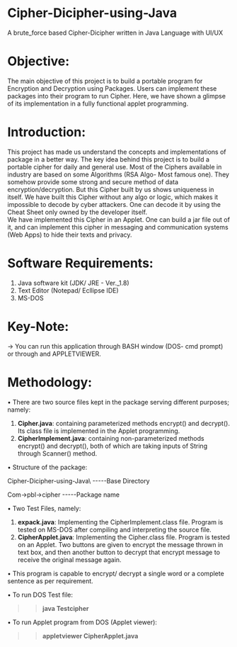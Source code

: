 # Cipher-Dicipher-using-Java
A brute_force based Cipher-Dicipher written in Java Language with UI/UX

# Objective:
The main objective of this project is to build a portable program for Encryption and Decryption using Packages.
Users can implement these packages into their program to run Cipher. Here, we have shown a glimpse of its implementation in a fully functional applet programming.

# Introduction:
This project has made us understand the concepts and implementations of package in a better way. The key idea behind this project is to build a portable cipher for daily and general use. Most of the Ciphers available in industry are based on some Algorithms (RSA Algo- Most famous one). They somehow provide some strong and secure method of data encryption/decryption. But this Cipher built by us shows uniqueness in itself. We have built this Cipher without any algo or logic, which makes it impossible to decode by cyber attackers. One can decode it by using the Cheat Sheet only owned by the developer itself.  
We have implemented this Cipher in an Applet. One can build a jar file out of it, and can implement this cipher in messaging and communication systems (Web Apps) to hide their texts and privacy.

# Software Requirements:
1. Java software kit (JDK/ JRE - Ver._1.8)
2. Text Editor (Notepad/ Ecllipse IDE)
3. MS-DOS

# Key-Note:
-> You can run this application through BASH window (DOS- cmd prompt) or through and APPLETVIEWER.

# Methodology:
•	There are two source files kept in the package serving different purposes; namely:
1.	**Cipher.java**: containing parameterized methods encrypt() and decrypt(). Its class file is implemented in the Applet programming.
2.	**CipherImplement.java**: containing non-parameterized methods encrypt() and decrypt(), both of which are taking inputs of String through Scanner() method.

•	Structure of the package:

Cipher-Dicipher-using-Java\            -----Base Directory

Com->pbl->cipher      -----Package name

•	Two Test Files, namely:
1.	 **expack.java**: Implementing the CipherImplement.class file. Program is tested on MS-DOS after compiling and interpreting the source file.
2.	**CipherApplet.java**: Implementing the Cipher.class file. Program is tested on an Applet. Two buttons are given to encrypt the message thrown in text box, and then another button to decrypt that encrypt message to receive the original message again.

•	This program is capable to encrypt/ decrypt a single word or a complete sentence as per requirement.

•	To run DOS Test file:
>> **java Testcipher**

•	To run Applet program from DOS (Applet viewer):
>> **appletviewer CipherApplet.java**
